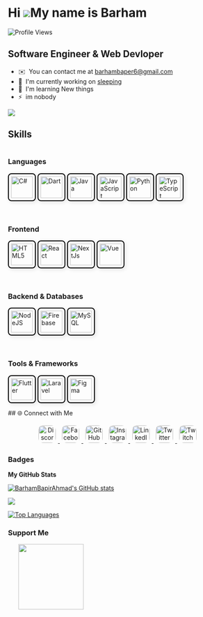 Hi ![](https://user-images.githubusercontent.com/18350557/176309783-0785949b-9127-417c-8b55-ab5a4333674e.gif)My name is Barham
==============================================================================================================================
![Profile Views](https://komarev.com/ghpvc/?username=Baham-Bapir-Ahmad&label=Profile%20views&color=0e75b6&style=flat)

Software Engineer & Web Devloper
--------------------------------

* ✉️  You can contact me at [barhambaper6@gmail.com](mailto:barhambaper6@gmail.com)
* 🚀  I'm currently working on [sleeping](http://sleeping)  
* 🧠  I'm learning New things
* ⚡  im nobody

<a href="https://www.x.com/20agha02" target="_blank" rel="noreferrer"><img
src="https://img.shields.io/twitter/follow/20agha02?logo=twitter&style=for-the-badge&color=0891b2&labelColor=0f172a"
/></a>
## Skills

<p align="center" style="display: flex; flex-wrap: wrap; justify-content: center; gap: 10px;">

### Languages
<a href="https://docs.microsoft.com/en-us/dotnet/csharp/" target="_blank" rel="noreferrer"><img src="https://raw.githubusercontent.com/danielcranney/readme-generator/main/public/icons/skills/csharp-colored.svg" width="50" height="50" alt="C#" style="border: 2px solid #000; border-radius: 8px; padding: 5px; box-shadow: 3px 3px 10px rgba(0,0,0,0.1);" /></a>
<a href="https://dart.dev/" target="_blank" rel="noreferrer"><img src="https://raw.githubusercontent.com/danielcranney/readme-generator/main/public/icons/skills/dart-colored.svg" width="50" height="50" alt="Dart" style="border: 2px solid #000; border-radius: 8px; padding: 5px; box-shadow: 3px 3px 10px rgba(0,0,0,0.1);" /></a>
<a href="https://www.oracle.com/java/" target="_blank" rel="noreferrer"><img src="https://raw.githubusercontent.com/danielcranney/readme-generator/main/public/icons/skills/java-colored.svg" width="50" height="50" alt="Java" style="border: 2px solid #000; border-radius: 8px; padding: 5px; box-shadow: 3px 3px 10px rgba(0,0,0,0.1);" /></a>
<a href="https://developer.mozilla.org/en-US/docs/Web/JavaScript" target="_blank" rel="noreferrer"><img src="https://raw.githubusercontent.com/danielcranney/readme-generator/main/public/icons/skills/javascript-colored.svg" width="50" height="50" alt="JavaScript" style="border: 2px solid #000; border-radius: 8px; padding: 5px; box-shadow: 3px 3px 10px rgba(0,0,0,0.1);" /></a>
<a href="https://www.python.org/" target="_blank" rel="noreferrer"><img src="https://raw.githubusercontent.com/danielcranney/readme-generator/main/public/icons/skills/python-colored.svg" width="50" height="50" alt="Python" style="border: 2px solid #000; border-radius: 8px; padding: 5px; box-shadow: 3px 3px 10px rgba(0,0,0,0.1);" /></a>
<a href="https://www.typescriptlang.org/" target="_blank" rel="noreferrer"><img src="https://raw.githubusercontent.com/danielcranney/readme-generator/main/public/icons/skills/typescript-colored.svg" width="50" height="50" alt="TypeScript" style="border: 2px solid #000; border-radius: 8px; padding: 5px; box-shadow: 3px 3px 10px rgba(0,0,0,0.1);" /></a>

<br>

### Frontend
<a href="https://developer.mozilla.org/en-US/docs/Glossary/HTML5" target="_blank" rel="noreferrer"><img src="https://raw.githubusercontent.com/danielcranney/readme-generator/main/public/icons/skills/html5-colored.svg" width="50" height="50" alt="HTML5" style="border: 2px solid #000; border-radius: 8px; padding: 5px; box-shadow: 3px 3px 10px rgba(0,0,0,0.1);" /></a>
<a href="https://reactjs.org/" target="_blank" rel="noreferrer"><img src="https://raw.githubusercontent.com/danielcranney/readme-generator/main/public/icons/skills/react-colored.svg" width="50" height="50" alt="React" style="border: 2px solid #000; border-radius: 8px; padding: 5px; box-shadow: 3px 3px 10px rgba(0,0,0,0.1);" /></a>
<a href="https://nextjs.org/docs" target="_blank" rel="noreferrer"><img src="https://raw.githubusercontent.com/danielcranney/readme-generator/main/public/icons/skills/nextjs-colored-dark.svg" width="50" height="50" alt="NextJs" style="border: 2px solid #000; border-radius: 8px; padding: 5px; box-shadow: 3px 3px 10px rgba(0,0,0,0.1);" /></a>
<a href="https://vuejs.org/" target="_blank" rel="noreferrer"><img src="https://raw.githubusercontent.com/danielcranney/readme-generator/main/public/icons/skills/vuejs-colored.svg" width="50" height="50" alt="Vue" style="border: 2px solid #000; border-radius: 8px; padding: 5px; box-shadow: 3px 3px 10px rgba(0,0,0,0.1);" /></a>

<br>

### Backend & Databases
<a href="https://nodejs.org/en/" target="_blank" rel="noreferrer"><img src="https://raw.githubusercontent.com/danielcranney/readme-generator/main/public/icons/skills/nodejs-colored.svg" width="50" height="50" alt="NodeJS" style="border: 2px solid #000; border-radius: 8px; padding: 5px; box-shadow: 3px 3px 10px rgba(0,0,0,0.1);" /></a>
<a href="https://firebase.google.com/" target="_blank" rel="noreferrer"><img src="https://raw.githubusercontent.com/danielcranney/readme-generator/main/public/icons/skills/firebase-colored.svg" width="50" height="50" alt="Firebase" style="border: 2px solid #000; border-radius: 8px; padding: 5px; box-shadow: 3px 3px 10px rgba(0,0,0,0.1);" /></a>
<a href="https://www.mysql.com/" target="_blank" rel="noreferrer"><img src="https://raw.githubusercontent.com/danielcranney/readme-generator/main/public/icons/skills/mysql-colored.svg" width="50" height="50" alt="MySQL" style="border: 2px solid #000; border-radius: 8px; padding: 5px; box-shadow: 3px 3px 10px rgba(0,0,0,0.1);" /></a>

<br>

### Tools & Frameworks
<a href="https://flutter.dev/" target="_blank" rel="noreferrer"><img src="https://raw.githubusercontent.com/danielcranney/readme-generator/main/public/icons/skills/flutter-colored.svg" width="50" height="50" alt="Flutter" style="border: 2px solid #000; border-radius: 8px; padding: 5px; box-shadow: 3px 3px 10px rgba(0,0,0,0.1);" /></a>
<a href="https://laravel.com/" target="_blank" rel="noreferrer"><img src="https://raw.githubusercontent.com/danielcranney/readme-generator/main/public/icons/skills/laravel-colored.svg" width="50" height="50" alt="Laravel" style="border: 2px solid #000; border-radius: 8px; padding: 5px; box-shadow: 3px 3px 10px rgba(0,0,0,0.1);" /></a>
<a href="https://www.figma.com/" target="_blank" rel="noreferrer"><img src="https://raw.githubusercontent.com/danielcranney/readme-generator/main/public/icons/skills/figma-colored.svg" width="50" height="50" alt="Figma" style="border: 2px solid #000; border-radius: 8px; padding: 5px; box-shadow: 3px 3px 10px rgba(0,0,0,0.1);" /></a>

</p>
## 🌐 Connect with Me

<p align="center">
    <!-- Discord -->
    <a href="https://discord.com/users/barhambapirahmed" target="_blank" rel="noreferrer">
        <img src="https://raw.githubusercontent.com/danielcranney/readme-generator/main/public/icons/socials/discord.svg" width="40" height="40" alt="Discord" style="margin: 5px; border-radius: 10px;" />
    </a>
    <!-- Facebook -->
    <a href="https://www.facebook.com/BarhamMirawdali" target="_blank" rel="noreferrer">
        <img src="https://raw.githubusercontent.com/danielcranney/readme-generator/main/public/icons/socials/facebook.svg" width="40" height="40" alt="Facebook" style="margin: 5px; border-radius: 10px;" />
    </a>
    <!-- GitHub -->
    <a href="https://github.com/BarhamBapirAhmad" target="_blank" rel="noreferrer">
        <img src="https://raw.githubusercontent.com/danielcranney/readme-generator/main/public/icons/socials/github.svg" width="40" height="40" alt="GitHub" style="margin: 5px; border-radius: 10px;" />
    </a>
    <!-- Instagram -->
    <a href="http://www.instagram.com/8arhamm" target="_blank" rel="noreferrer">
        <img src="https://raw.githubusercontent.com/danielcranney/readme-generator/main/public/icons/socials/instagram.svg" width="40" height="40" alt="Instagram" style="margin: 5px; border-radius: 10px;" />
    </a>
    <!-- LinkedIn -->
    <a href="https://www.linkedin.com/in/barhambapir" target="_blank" rel="noreferrer">
        <img src="https://raw.githubusercontent.com/danielcranney/readme-generator/main/public/icons/socials/linkedin.svg" width="40" height="40" alt="LinkedIn" style="margin: 5px; border-radius: 10px;" />
    </a>
    <!-- X (Twitter) -->
    <a href="https://www.x.com/20agha02" target="_blank" rel="noreferrer">
        <img src="https://raw.githubusercontent.com/danielcranney/readme-generator/main/public/icons/socials/twitter.svg" width="40" height="40" alt="Twitter" style="margin: 5px; border-radius: 10px;" />
    </a>
    <!-- Twitch -->
    <a href="https://www.twitch.tv/Barham" target="_blank" rel="noreferrer">
        <img src="https://raw.githubusercontent.com/danielcranney/readme-generator/main/public/icons/socials/twitch.svg" width="40" height="40" alt="Twitch" style="margin: 5px; border-radius: 10px;" />
    </a>
</p>

### Badges

<b>My GitHub Stats</b>

<a href="http://www.github.com/BarhamBapirAhmad"><img src="https://github-readme-stats.vercel.app/api?username=BarhamBapirAhmad&show_icons=true&hide=prs,contribs&title_color=10b981&text_color=facc15&icon_color=0891b2&bg_color=0f172a&hide_border=true&show_icons=true" alt="BarhamBapirAhmad's GitHub stats" /></a>

<a href="http://www.github.com/BarhamBapirAhmad"><img src="https://github-readme-streak-stats.herokuapp.com/?user=BarhamBapirAhmad&stroke=facc15&background=0f172a&ring=10b981&fire=10b981&currStreakNum=facc15&currStreakLabel=10b981&sideNums=facc15&sideLabels=facc15&dates=facc15&hide_border=true" /></a>

<a href="https://github.com/BarhamBapirAhmad" align="left"><img src="https://github-readme-stats.vercel.app/api/top-langs/?username=BarhamBapirAhmad&langs_count=10&title_color=10b981&text_color=facc15&icon_color=0891b2&bg_color=0f172a&hide_border=true&locale=en&custom_title=Top%20%Languages" alt="Top Languages" /></a>

### Support Me

<ul style="list-style-type: none; margin: 0;">

<li style="display: inline-block; margin-right: 0.25rem;"><a href="https://www.buymeacoffee.com/barhambapir"><img src="https://cdn.buymeacoffee.com/buttons/v2/default-yellow.png" width="150"/></a></li>

</ul>
 
